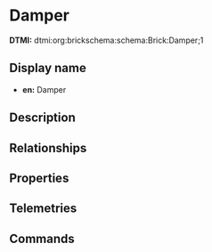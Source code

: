 # Damper
**DTMI:** dtmi:org:brickschema:schema:Brick:Damper;1
## Display name
- **en:** Damper
## Description
## Relationships
## Properties
## Telemetries
## Commands
